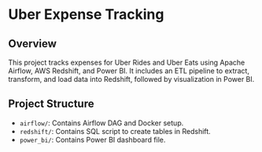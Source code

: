 # Uber Expense Tracking

## Overview
This project tracks expenses for Uber Rides and Uber Eats using Apache Airflow, AWS Redshift, and Power BI. It includes an ETL pipeline to extract, transform, and load data into Redshift, followed by visualization in Power BI.

## Project Structure
- `airflow/`: Contains Airflow DAG and Docker setup.
- `redshift/`: Contains SQL script to create tables in Redshift.
- `power_bi/`: Contains Power BI dashboard file.
